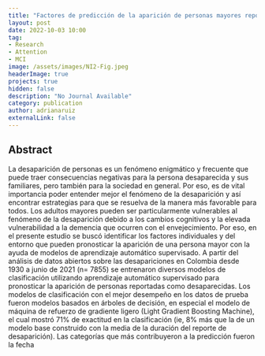 ```yaml
---
title: "Factores de predicción de la aparición de personas mayores reportadas como desaparecidas, a partir de modelos de aprendizaje automático supervisado"
layout: post
date: 2022-10-03 10:00
tag: 
- Research
- Attention
- MCI
image: /assets/images/NI2-Fig.jpeg
headerImage: true
projects: true
hidden: false
description: "No Journal Available"
category: publication
author: adrianaruiz
externalLink: false
---
```


## Abstract
La desaparición de personas es un fenómeno enigmático y frecuente que puede traer consecuencias negativas para la persona desaparecida y sus familiares, pero también para la sociedad en general. Por eso, es de vital importancia poder entender mejor el fenómeno de la desaparición y así encontrar estrategias para que se resuelva de la manera más favorable para todos. Los adultos mayores pueden ser particularmente vulnerables al fenómeno de la desaparición debido a los cambios cognitivos y la elevada vulnerabilidad a la demencia que ocurren con el envejecimiento. Por eso, en el presente estudio se buscó identificar los factores individuales y del entorno que pueden pronosticar la aparición de una persona mayor con la ayuda de modelos de aprendizaje automático supervisado. A partir del análisis de datos abiertos sobre las desapariciones en Colombia desde 1930 a junio de 2021 (n= 7855) se entrenaron diversos modelos de clasificación utilizando aprendizaje automático supervisado para pronosticar la aparición de personas reportadas como desaparecidas. Los modelos de clasificación con el mejor desempeño en los datos de prueba fueron modelos basados en árboles de decisión, en especial el modelo de máquina de refuerzo de gradiente ligero (Light Gradient Boosting Machine), el cual mostró 71% de exactitud en la clasificación (ie, 8% más que la de un modelo base construido con la media de la duración del reporte de desaparición). Las categorías que más contribuyeron a la predicción fueron la fecha
